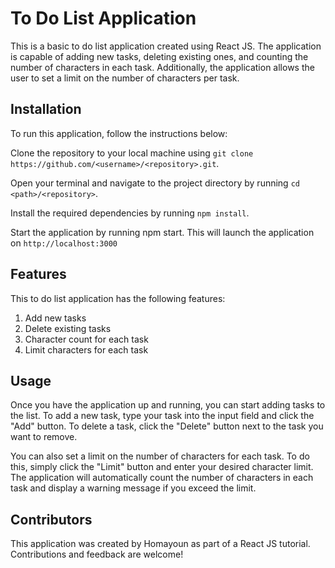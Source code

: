 # To Do List Application
This is a basic to do list application created using React JS. The application is capable of adding new tasks, deleting existing ones, and counting the number of characters in each task. Additionally, the application allows the user to set a limit on the number of characters per task.

## Installation
To run this application, follow the instructions below:

Clone the repository to your local machine using `git clone https://github.com/<username>/<repository>.git`.


Open your terminal and navigate to the project directory by running `cd <path>/<repository>`.

Install the required dependencies by running `npm install`.

Start the application by running npm start. This will launch the application on `http://localhost:3000`
## Features
This to do list application has the following features:

1. Add new tasks
2. Delete existing tasks
3. Character count for each task
4. Limit characters for each task
## Usage
Once you have the application up and running, you can start adding tasks to the list. To add a new task, type your task into the input field and click the "Add" button. To delete a task, click the "Delete" button next to the task you want to remove.

You can also set a limit on the number of characters for each task. To do this, simply click the "Limit" button and enter your desired character limit. The application will automatically count the number of characters in each task and display a warning message if you exceed the limit.

## Contributors
This application was created by Homayoun as part of a React JS tutorial. Contributions and feedback are welcome!
